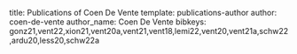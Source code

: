 title: Publications of Coen De Vente
template: publications-author
author: coen-de-vente
author_name: Coen De Vente
bibkeys: gonz21,vent22,xion21,vent20a,vent21,vent18,lemi22,vent20,vent21a,schw22,ardu20,less20,schw22a